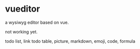 # vueditor
a wysiwyg editor based on vue.

not working yet.

todo list, link
todo table, picture, markdown, emoji, code, formula